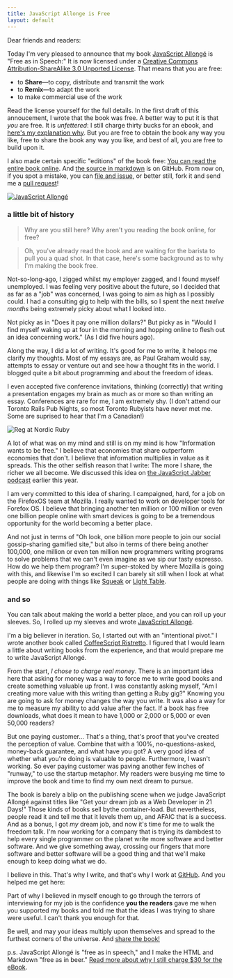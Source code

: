 ```yaml
---
title: JavaScript Allonge is Free
layout: default
---
```


Dear friends and readers:

Today I'm very pleased to announce that my book [JavaScript Allongé](https://leanpub.com/javascript-allonge) is "Free as in Speech:" It is now licensed under a [Creative Commons Attribution-ShareAlike 3.0 Unported License](http://creativecommons.org/licenses/by-sa/3.0/deed.en_US). That means that you are free:

* to **Share**—to copy, distribute and transmit the work
* to **Remix**—to adapt the work
* to make commercial use of the work

Read the license yourself for the full details. In the first draft of this annoucement, I wrote that the book was free. A better way to put it is that *you* are free. It is *unfettered*: I still charge thirty bucks for an ebook, and [here's my explanation why](http://braythwayt.com/2013/10/04/the-freedom-to-pay-thirty-bucks.html). But you are free to obtain the book any way you like, free to share the book any way you like, and best of all, you are free to build upon it.

I also made certain specific "editions" of the book free: [You can read the entire book online](https://leanpub.com/javascript-allonge/read). And [the source in markdown](https://github.com/raganwald/javascript-allonge) is on GitHub. From now on, if you spot a mistake, you can [file and issue][issue], or better still, fork it and send me a [pull request][pull]!

[issue]: https://github.com/raganwald/javascript-allonge/issues
[pull]: https://github.com/raganwald/javascript-allonge/pulls

[![JavaScript Allongé](http://i.minus.com/iW2E1A8M5UWe6.jpeg)](https://leanpub.com/javascript-allonge/read)

### a little bit of history

>  Why are you still here? Why aren't you reading the book online, for free?

> Oh, you've already read the book and are waiting for the barista to pull you a quad shot. In that case, here's some background as to why I'm making the book free.

Not-so-long-ago, I zigged whilst my employer zagged, and I found myself unemployed. I was feeling very positive about the future, so I decided that as far as a "job" was concerned, I was going to aim as high as I possibly could. I had a consulting gig to help with the bills, so I spent the next *twelve months* being extremely picky about what I looked into.

Not picky as in "Does it pay one million dollars?" But picky as in "Would I find myself waking up at four in the morning and hopping online to flesh out an idea concerning work." (As I did five hours ago).

Along the way, I did a lot of writing. It's good for me to write, it helops me clarify my thoughts. Most of my essays are, as Paul Graham would say, attempts to essay or venture out and see how a thought fits in the world. I blogged quite a bit about programming and about the freedom of ideas.

I even accepted five conference invitations, thinking (correctly) that writing a presentation engages my brain as much as or more so than writing an essay. Conferences are rare for me, I am extremely shy. (I don't attend our Toronto Rails Pub Nights, so most Toronto Rubyists have never met me. Some are suprised to hear that I'm a Canadian!)

![Reg at Nordic Ruby](http://farm4.staticflickr.com/3767/9023803415_37737ca9f2_h.jpg)

A lot of what was on my mind and still is on my mind is how "Information wants to be free." I believe that economies that share outperform economies that don't. I believe that information multiplies in value as it spreads. This the other selfish reason that I write: The more I share, the richer we all become. We discussed this idea on [the JavaScript Jabber podcast](http://javascriptjabber.com/070-jsj-book-club-javascript-allonge-with-reginald-braithwaite/) earlier this year.

I am very committed to this idea of sharing. I campaigned, hard, for a job on the FirefoxOS team at Mozilla. I really wanted to work on developer tools for Forefox OS. I believe that bringing another ten million or 100 million or even one billion people online with smart devices is going to be a tremendous opportunity for the world becoming a better place.

And not just in terms of "Oh look, one billion more people to join our social gossip-sharing gamified site," but also in terms of there being another 100,000, one million or even ten million new programmers writing programs to solve problems that we can't even imagine as we sip our tasty espresso. How do we help them program? I'm super-stoked by where Mozilla is going with this, and likewise I'm so excited I can barely sit still when I look at what people are doing with things like [Squeak](http://squeak.org/) or [Light Table](http://www.chris-granger.com/2012/04/12/light-table---a-new-ide-concept/).

### and so

You can talk about making the world a better place, and you can roll up your sleeves. So, I rolled up my sleeves and wrote [JavaScript Allongé](https://leanpub.com/javascript-allonge/read).

I'm a big believer in iteration. So, I started out with an "intentional pivot." I wrote another book called [CoffeeScript Ristretto](https://leanpub.com/coffeescript-ristretto/read). I figured that I would learn a little about writing books from the experience, and that would prepare me to write JavaScript Allongé.

From the start, *I chose to charge real money*. There is an important idea here that asking for money was a way to force me to write good books and create something valuable up front. I was constantly asking myself, "Am I creating more value with this writing than getting a Ruby gig?" Knowing you are going to ask for money changes the way you write. It was also a way for me to measure my ability to add value after the fact. If a book has free downloads, what does it mean to have 1,000 or 2,000 or 5,000 or even 50,000 readers?

But one paying customer... That's a thing, that's proof that you've created the perception of value. Combine that with a 100%, no-questions-asked, money-back guarantee, and what have you got? A very good idea of whether what you're doing is valuable to people. Furthermore, I wasn't working. So ever paying customer was paving another few inches of "runway," to use the startup metaphor. My readers were busying me time to improve the book and time to find my own next dream to pursue.

The book is barely a blip on the publishing scene when we judge JavaScript Allongé against titles like "Get your dream job as a Web Developer in 21 Days!" Those kinds of books sell bythe container-load. But nevertheless, people read it and tell me that it levels them up, and AFAIC that is a success. And as a bonus, I got *my* dream job, and now it's time for me to walk the freedom talk. I'm now working for a company that is trying its dambdest to help every single programmer on the planet write more software and better software. And we give something away, crossing our fingers that more software and better software will be a good thing and that we'll make enough to keep doing what we do.

I believe in this. That's why I write, and that's why I work at [GitHub](https://github.com). And you helped me get here:

Part of why I believed in myself enough to go through the terrors of interviewing for my job is the confidence **you the readers** gave me when you supported my books and told me that the ideas I was trying to share were useful. I can't thank you enough for that.

Be well, and may your ideas multiply upon themselves and spread to the furthest corners of the universe. And [share the book!](https://leanpub.com/javascript-allonge/read)

p.s. JavaScript Allongé is "free as in speech," and I make the HTML and Markdown "free as in beer." [Read more about why I still charge $30 for the eBook](http://braythwayt.com/2013/10/04/the-freedom-to-pay-thirty-bucks.html).